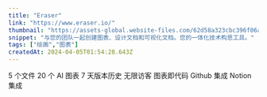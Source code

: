```yaml
---
title: "Eraser"
link: "https://www.eraser.io/"
thumbnail: "https://assets-global.website-files.com/62d58a323cbc396f06a780aa/62dd392f920df31271f0a624_favicon%20256x256.ico"
snippet: "与您的团队一起创建图表、设计文档和可视化文档。您的一体化技术构思工具。"
tags: ["绘画","图表"]
createdAt: 2024-04-05T01:54:28.643Z
---
```

5 个文件
20 个 AI 图表
7 天版本历史
无限访客
图表即代码
Github 集成
Notion 集成
